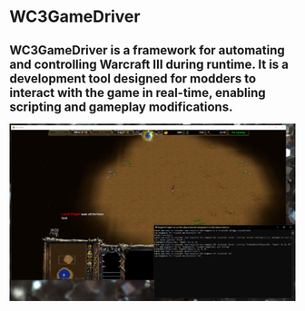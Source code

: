 # WC3GameDriver
## WC3GameDriver is a framework for automating and controlling Warcraft III during runtime. It is a development tool designed for modders to interact with the game in real-time, enabling scripting and gameplay modifications.

![Screenshot](./Screenshot.png)